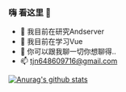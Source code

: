 ### 嗨 看这里 👋


- 🔭 我目前在研究Andserver
- 🌱 我目前在学习Vue
- 💬 你可以跟我聊一切你想聊得..
- 📫 tjn648609716@gmail.com

[![Anurag's github stats](https://github-readme-stats.vercel.app/api?username=tjn648609716)](https://github.com/anuraghazra/github-readme-stats)
